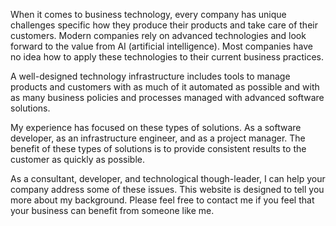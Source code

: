 When it comes to business technology, every company has unique challenges specific how they produce their products and take care of their customers.  Modern companies rely on advanced technologies and look forward to the value from AI (artificial intelligence).  Most companies have no idea how to apply these technologies to their current business practices.

A well-designed technology infrastructure includes tools to manage products and customers with as much of it automated as possible and with as many business policies and processes managed with advanced software solutions.

My experience has focused on these types of solutions.  As a software developer, as an infrastructure engineer, and as a project manager.  The benefit of these types of solutions is to provide consistent results to the customer as quickly as possible.

As a consultant, developer, and technological though-leader, I can help your company address some of these issues.  This website is designed to tell you more about my background.  Please feel free to contact me if you feel that your business can benefit from someone like me.
